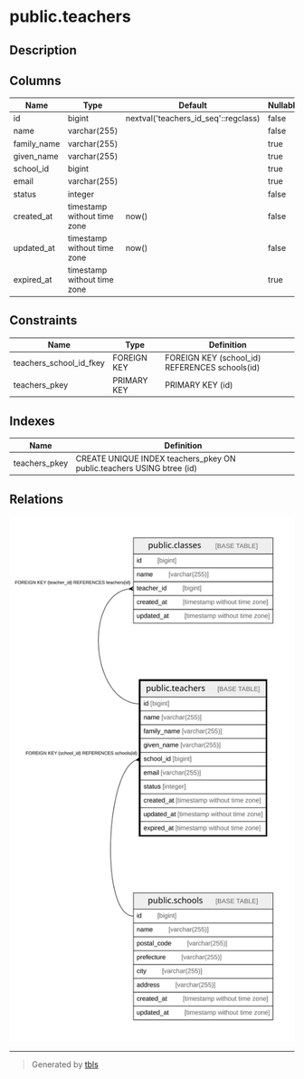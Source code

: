 # public.teachers

## Description

## Columns

| Name | Type | Default | Nullable | Children | Parents | Comment |
| ---- | ---- | ------- | -------- | -------- | ------- | ------- |
| id | bigint | nextval('teachers_id_seq'::regclass) | false | [public.classes](public.classes.md) |  |  |
| name | varchar(255) |  | false |  |  |  |
| family_name | varchar(255) |  | true |  |  |  |
| given_name | varchar(255) |  | true |  |  |  |
| school_id | bigint |  | true |  | [public.schools](public.schools.md) |  |
| email | varchar(255) |  | true |  |  |  |
| status | integer |  | false |  |  |  |
| created_at | timestamp without time zone | now() | false |  |  |  |
| updated_at | timestamp without time zone | now() | false |  |  |  |
| expired_at | timestamp without time zone |  | true |  |  |  |

## Constraints

| Name | Type | Definition |
| ---- | ---- | ---------- |
| teachers_school_id_fkey | FOREIGN KEY | FOREIGN KEY (school_id) REFERENCES schools(id) |
| teachers_pkey | PRIMARY KEY | PRIMARY KEY (id) |

## Indexes

| Name | Definition |
| ---- | ---------- |
| teachers_pkey | CREATE UNIQUE INDEX teachers_pkey ON public.teachers USING btree (id) |

## Relations

![er](public.teachers.svg)

---

> Generated by [tbls](https://github.com/k1LoW/tbls)
